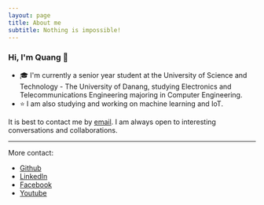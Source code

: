 ```yaml
---
layout: page
title: About me
subtitle: Nothing is impossible!
---
```

### Hi, I'm Quang 👋
<!--
**quangdinh17th/quangdinh17th** is a ✨ _special_ ✨ repository because its `README.md` (this file) appears on your GitHub profile.
-->
- 🎓 I'm currently a senior year student at the University of Science and Technology - The University of Danang, studying Electronics and Telecommunications Engineering majoring in Computer Engineering.
- ⭐ I am also studying and working on machine learning and IoT.

It is best to contact me by [email](vanquang17th@gmail.com). I am always open to interesting conversations and collaborations.

---
More contact:
- [Github](https://github.com/quangdinh17th)
- [LinkedIn](https://www.linkedin.com/in/vanquang17th/)
- [Facebook](https://www.facebook.com/vanquang17th/)
- [Youtube](https://www.youtube.com/channel/UCHiLRDTAEkRV6hOHRZVztLQ)
